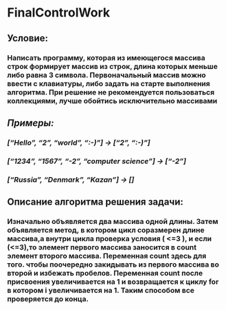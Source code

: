 # FinalControlWork
## Условие:
### Написать программу, которая из имеющегося массива строк формирует массив из строк, длина которых меньше либо равна 3 символа. Первоначальный массив можно ввести с клавиатуры, либо задать на старте выполнения алгоритма. При решение не рекомендуется пользоваться коллекциями, лучше обойтись исключительно массивами
## *Примеры:*
### *[“Hello”, “2”, “world”, “:-)”] → [“2”, “:-)”]*
### *[“1234”, “1567”, “-2”, “computer science”] → [“-2”]*
### *[“Russia”, “Denmark”, “Kazan”] → []*
## Описание алгоритма решения задачи:
### Изначально объявляется два массива одной длины. Затем объявляется метод, в котором цикл соразмерен длине массива,а внутри цикла проверка условия ( <=3 ), и если (<=3),то элемент первого массива заносится в count элемент второго массива. Переменная count здесь для того. чтобы поочередно закидывать из первого массива во второй и избежать пробелов. Переменная count после присвоения увеличивается на 1 и возвращается к циклу for в котором i увеличивается на 1. Таким способом все проверяется до конца.
